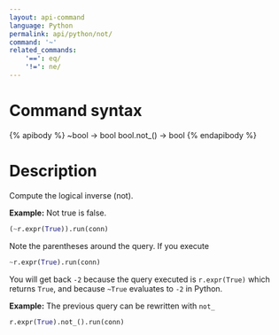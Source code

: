 ```yaml
---
layout: api-command
language: Python
permalink: api/python/not/
command: '~'
related_commands:
    '==': eq/
    '!=': ne/
---
```


# Command syntax #

{% apibody %}
~bool &rarr; bool
bool.not_() &rarr; bool
{% endapibody %}

# Description #
Compute the logical inverse (not).

__Example:__ Not true is false.

```py
(~r.expr(True)).run(conn)
```

Note the parentheses around the query. If you execute

```py
~r.expr(True).run(conn)
```

You will get back `-2` because the query executed is `r.expr(True)` which returns `True`,
and because `~True` evaluates to `-2` in Python.

__Example:__ The previous query can be rewritten with `not_`

```py
r.expr(True).not_().run(conn)
```
